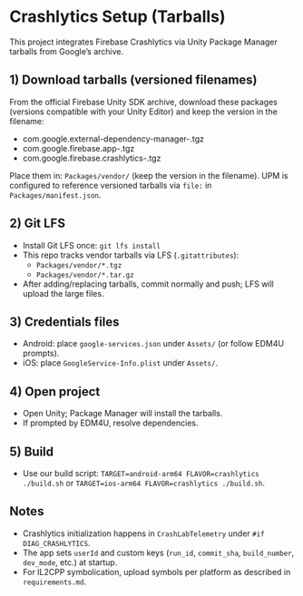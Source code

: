 # Crashlytics Setup (Tarballs)

This project integrates Firebase Crashlytics via Unity Package Manager tarballs from Google’s archive.

## 1) Download tarballs (versioned filenames)
From the official Firebase Unity SDK archive, download these packages (versions compatible with your Unity Editor) and keep the version in the filename:

- com.google.external-dependency-manager-<version>.tgz
- com.google.firebase.app-<version>.tgz
- com.google.firebase.crashlytics-<version>.tgz

Place them in: `Packages/vendor/` (keep the version in the filename). UPM is configured to reference versioned tarballs via `file:` in `Packages/manifest.json`.

## 2) Git LFS
- Install Git LFS once: `git lfs install`
- This repo tracks vendor tarballs via LFS (`.gitattributes`):
  - `Packages/vendor/*.tgz`
  - `Packages/vendor/*.tar.gz`
- After adding/replacing tarballs, commit normally and push; LFS will upload the large files.

## 3) Credentials files
- Android: place `google-services.json` under `Assets/` (or follow EDM4U prompts).
- iOS: place `GoogleService-Info.plist` under `Assets/`.

## 4) Open project
- Open Unity; Package Manager will install the tarballs.
- If prompted by EDM4U, resolve dependencies.

## 5) Build
- Use our build script: `TARGET=android-arm64 FLAVOR=crashlytics ./build.sh` or `TARGET=ios-arm64 FLAVOR=crashlytics ./build.sh`.

## Notes
- Crashlytics initialization happens in `CrashLabTelemetry` under `#if DIAG_CRASHLYTICS`.
- The app sets `userId` and custom keys (`run_id`, `commit_sha`, `build_number`, `dev_mode`, etc.) at startup.
- For IL2CPP symbolication, upload symbols per platform as described in `requirements.md`.
